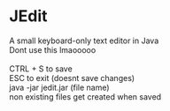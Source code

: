 # JEdit
A small keyboard-only text editor in Java <br />
Dont use this lmaooooo <br />
 <br />
CTRL + S to save <br />
ESC to exit (doesnt save changes) <br />
java -jar jedit.jar (file name) <br />
non existing files get created when saved <br />
